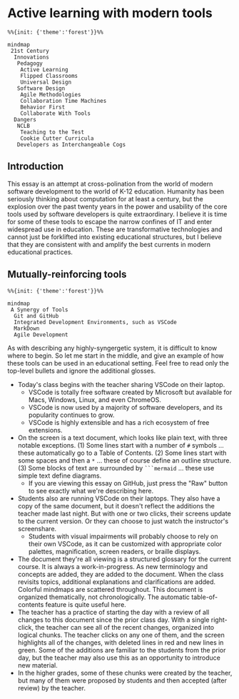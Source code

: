 # Active learning with modern tools

```mermaid
%%{init: {'theme':'forest'}}%%

mindmap
 21st Century
  Innovations
   Pedagogy
    Active Learning
    Flipped Classrooms
    Universal Design
   Software Design
    Agile Methodologies
    Collaboration Time Machines
    Behavior First
    Collaborate With Tools
  Dangers
   NCLB
    Teaching to the Test
    Cookie Cutter Curricula 
   Developers as Interchangeable Cogs
```

## Introduction

This essay is an attempt at cross-polination from the world of modern software development to the world of K-12 education.
Humanity has been seriously thinking about computation for at least a century, but the explosion over the past twenty years in the power and usability of the core tools used by software developers is quite extraordinary.
I believe it is time for some of these tools to escape the narrow confines of IT and enter widespread use in education.
These are transformative technologies and cannot just be forklifted into existing educational structures, but I believe that they are consistent with and amplify the best currents in modern educational practices.

## Mutually-reinforcing tools

```mermaid
%%{init: {'theme':'forest'}}%%

mindmap
 A Synergy of Tools
  Git and GitHub
  Integrated Development Environments, such as VSCode
  MarkDown
  Agile Development
```

As with describing any highly-syngergetic system, it is difficult to know where to begin. So let me start in the middle, and give an example of how these tools can be used in an educational setting. Feel free to read only the top-level bullets and ignore the additional glosses.

* Today's class begins with the teacher sharing VSCode on their laptop.
  * VSCode is totally free software created by Microsoft but available for Macs, Windows, Linux, and even ChromeOS.
  * VSCode is now used by a majority of software developers, and its popularity continues to grow.
  * VSCode is highly extensible and has a rich ecosystem of free extensions.
* On the screen is a text document, which looks like plain text, with three notable exceptions.
  (1) Some lines start with a number of `#` symbols ... these automatically go to a Table of Contents.
  (2) Some lines start with some spaces and then a `*` ... these of course define an outline structure.
  (3) Some blocks of text are surrounded by ` ```mermaid ` ... these use simple text define diagrams.  
  * If you are viewing this essay on GitHub, just press the "Raw" button to see exactly what we're describing here.
* Students also are running VSCode on their laptops.
  They also have a copy of the same document, but it doesn't reflect the additions the teacher made last night.
  But with one or two clicks, their screens update to the current version.
  Or they can choose to just watch the instructor's screenshare.
  * Students with visual impairments will probably choose to rely on their own VSCode, as it can be customized with appropriate color palettes, magnification, screen readers, or braille displays.
* The document they're all viewing is a structured glossary for the current course.
  It is always a work-in-progress.
  As new terminology and concepts are added, they are added to the document.
  When the class revisits topics, additional explanations and clarifications are added.
  Colorful mindmaps are scattered throughout.
  This document is organized thematically, not chronologically.
  The automatic table-of-contents feature is quite useful here.
* The teacher has a practice of starting the day with a review of all changes to this document since the prior class day.
  With a single right-click, the teacher can see all of the recent changes, organized into logical chunks.
  The teacher clicks on any one of them, and the screen highlights all of the changes, with deleted lines in red and new lines in green.
  Some of the additions are familiar to the students from the prior day, but the teacher may also use this as an opportunity to introduce new material.
* In the higher grades, some of these chunks were created by the teacher, but many of them were proposed by students and then accepted (after review) by the teacher.
